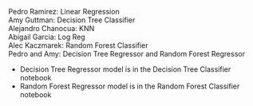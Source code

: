 Pedro Ramirez: Linear Regression <br/>
Amy Guttman: Decision Tree Classifier <br/>
Alejandro Chanocua: KNN <br/>
Abigail Garcia: Log Reg <br/>
Alec Kaczmarek: Random Forest Classifier <br/>
Pedro and Amy: Decision Tree Regressor and Random Forest Regressor <br/>
 
 * Decision Tree Regressor model is in the Decision Tree Classifier notebook
 * Random Forest Regressor model is in the Random Forest Classifier notebook

